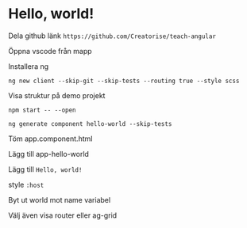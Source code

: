 # Hello, world!

Dela github länk `https://github.com/Creatorise/teach-angular`

Öppna vscode från mapp

Installera ng

`ng new client --skip-git --skip-tests --routing true --style scss`

Visa struktur på demo projekt

`npm start -- --open`

`ng generate component hello-world --skip-tests`

Töm app.component.html

Lägg till app-hello-world

Lägg till `Hello, world!`

style `:host`

Byt ut world mot name variabel

Välj även visa router eller ag-grid
